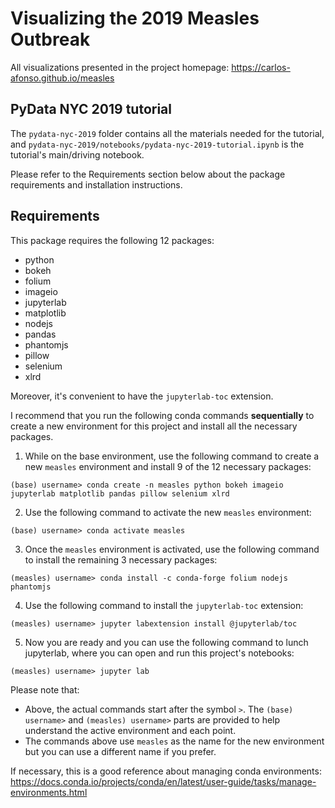 # Visualizing the 2019 Measles Outbreak

All visualizations presented in the project homepage: https://carlos-afonso.github.io/measles

## PyData NYC 2019 tutorial

The `pydata-nyc-2019` folder contains all the materials needed for the tutorial, and `pydata-nyc-2019/notebooks/pydata-nyc-2019-tutorial.ipynb` is the tutorial's main/driving notebook.

Please refer to the Requirements section below about the package requirements and installation instructions.

## Requirements

This package requires the following 12 packages:
* python
* bokeh
* folium
* imageio
* jupyterlab
* matplotlib
* nodejs
* pandas
* phantomjs
* pillow
* selenium
* xlrd

Moreover, it's convenient to have the `jupyterlab-toc` extension.

I recommend that you run the following conda commands __sequentially__ to create a new environment for this project and install all the necessary packages.

1. While on the base environment, use the following command to create a new `measles` environment and install 9 of the 12 necessary packages:

`(base) username> conda create -n measles python bokeh imageio jupyterlab matplotlib pandas pillow selenium xlrd`

2. Use the following command to activate the new `measles` environment:

`(base) username> conda activate measles`

3. Once the `measles` environment is activated, use the following command to install the remaining 3 necessary packages:

`(measles) username> conda install -c conda-forge folium nodejs phantomjs`

4. Use the following command to install the `jupyterlab-toc` extension:

`(measles) username> jupyter labextension install @jupyterlab/toc`

5. Now you are ready and you can use the following command to lunch jupyterlab, where you can open and run this project's notebooks:

`(measles) username> jupyter lab`

Please note that:
* Above, the actual commands start after the symbol `>`. The `(base) username>` and `(measles) username>` parts are provided to help understand the active environment and each point.
* The commands above use `measles` as the name for the new environment but you can use a different name if you prefer.

If necessary, this is a good reference about managing conda environments: https://docs.conda.io/projects/conda/en/latest/user-guide/tasks/manage-environments.html

